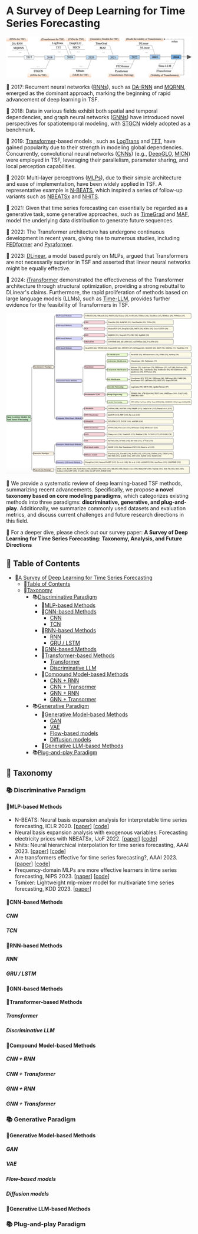 # A Survey of Deep Learning for Time Series Forecasting

<div style="text-align: center;">
  <img src="./timeline.jpg" alt="image info">
</div>

🚩 2017: Recurrent neural networks ([RNNs](https://www.sciencedirect.com/science/article/abs/pii/036402139090002E)), such as [DA-RNN](https://www.ijcai.org/proceedings/2017/0366.pdf) and [MQRNN](https://arxiv.org/pdf/1711.11053), emerged as the dominant approach, marking the beginning of rapid advancement of deep learning in TSF.

🚩 2018: Data in various fields exhibit both spatial and temporal dependencies, and graph neural networks ([GNNs](https://ieeexplore.ieee.org/document/4700287)) have introduced novel perspectives for spatiotemporal modeling, with [STGCN](https://www.ijcai.org/proceedings/2018/0505.pdf) widely adopted as a benchmark. 

🚩 2019: [Transformer](https://proceedings.neurips.cc/paper_files/paper/2017/file/3f5ee243547dee91fbd053c1c4a845aa-Paper.pdf)-based models , such as [LogTrans](https://proceedings.neurips.cc/paper_files/paper/2019/file/6775a0635c302542da2c32aa19d86be0-Paper.pdf) and [TFT](https://www.sciencedirect.com/science/article/pii/S0169207021000637), have gained popularity due to their strength in modeling global dependencies. Concurrently, convolutional neural networks ([CNNs](https://aclanthology.org/D14-1181/)) (e.g., [DeepGLO](https://proceedings.neurips.cc/paper_files/paper/2019/file/3a0844cee4fcf57de0c71e9ad3035478-Paper.pdf), [MICN](https://openreview.net/forum?id=zt53IDUR1U)) were employed in TSF, leveraging their parallelism, parameter sharing, and local perception capabilities. 

🚩 2020: Multi-layer perceptrons ([MLPs](https://psycnet.apa.org/record/1959-09865-001)), due to their simple architecture and ease of implementation, have been widely applied in TSF. A representative example is [N-BEATS](https://arxiv.org/abs/1905.10437), which inspired a series of follow-up variants such as [NBEATSx](https://www.sciencedirect.com/science/article/pii/S0169207022000413) and [NHiTS](https://ojs.aaai.org/index.php/AAAI/article/view/25854).

🚩 2021: Given that time series forecasting can essentially be regarded as a generative task, some generative approaches, such as [TimeGrad](https://proceedings.mlr.press/v139/rasul21a/rasul21a.pdf) and [MAF](https://openreview.net/forum?id=WiGQBFuVRv), model the underlying data distribution to generate future sequences. 

🚩 2022: The Transformer architecture has undergone continuous development in recent years, giving rise to numerous studies, including [FEDformer](https://proceedings.mlr.press/v162/zhou22g/zhou22g.pdf) and [Pyraformer](https://openreview.net/forum?id=0EXmFzUn5I). 

🚩 2023: [DLinear](https://ojs.aaai.org/index.php/AAAI/article/view/26317), a model based purely on MLPs, argued that Transformers are not necessarily superior in TSF and asserted that linear neural networks might be equally effective. 

🚩 2024: [iTransformer](https://openreview.net/forum?id=JePfAI8fah) demonstrated the effectiveness of the Transformer architecture through structural optimization, providing a strong rebuttal to DLinear's claims. Furthermore, the rapid proliferation of methods based on large language models (LLMs), such as [Time-LLM](https://openreview.net/forum?id=Unb5CVPtae), provides further evidence for the feasibility of Transformers in TSF.

<div style="text-align: center;">
  <img src="./taxonomy.jpg" alt="taxonomy">
</div>

📍 We provide a systematic review of deep learning-based TSF methods, summarizing recent advancements.  Specifically, we propose **a novel taxonomy based on core modeling paradigms**, which categorizes existing methods into three paradigms: **discriminative, generative, and plug-and-play**. Additionally, we summarize commonly used datasets and evaluation metrics, and discuss current challenges and future research directions in this field.

🚀 For a deeper dive, please check out our survey paper: **A Survey of Deep Learning for Time Series Forecasting: Taxonomy, Analysis, and Future Directions** 

## 📑 Table of Contents
- 🌟[A Survey of Deep Learning for Time Series Forecasting](#a-survey-of-deep-learning-for-time-series-forecasting)
  - 📑[Table of Contents](#-table-of-contents)
  - 📖[Taxonomy](#-taxonomy)
    - 📚[Discriminative Paradigm](#-discriminative-paradigm)
      - 🌟[MLP-based Methods](#mlp-based-methods)
      - 🌟[CNN-based Methods](#cnn-based-methods)
        - [CNN](#cnn)
        - [TCN](#tcn)
      - 🌟[RNN-based Methods](#rnn-based-methods)
        - [RNN](#rnn)
        - [GRU / LSTM](#gru--lstm)
      - 🌟[GNN-based Methods](#gnn-based-methods)
      - 🌟[Transformer-based Methods](#transformer-based-methods)
        - [Transformer](#transformer)
        - [Discriminative LLM](#discriminative-llm)
      - 🌟[Compound Model-based Methods](#compound-model-based-methods)
        - [CNN + RNN](#cnn--rnn)
        - [CNN + Transormer](#cnn--transformer)
        - [GNN + RNN](#gnn--rnn)
        - [GNN + Transormer](#gnn--transformer)
    - 📚[Generative Paradigm](#-generative-paradigm)
      - 🌟[Generative Model-based Methods](#generative-model-based-methods)
        - [GAN](#gan)
        - [VAE](#vae)
        - [Flow-based models](#flow-based-models)
        - [Diffusion models](#diffusion-models)
      - 🌟[Generative LLM-based Methods](#generative-llm-based-methods)
    - 📚[Plug-and-play Paradigm](#-plug-and-play-paradigm)

##  📖 Taxonomy
### 📚 Discriminative Paradigm

#### 🌟MLP-based Methods
- N-BEATS: Neural basis expansion analysis for interpretable time series forecasting, ICLR 2020. [[paper](https://arxiv.org/abs/1905.10437)] [[code](https://github.com/philipperemy/n-beats)]
- Neural basis expansion analysis with exogenous variables: Forecasting electricity prices with NBEATSx, IJoF 2022. [[paper](https://www.sciencedirect.com/science/article/pii/S0169207022000413)] [[code](https://github.com/cchallu/nbeatsx)]
- Nhits: Neural hierarchical interpolation for time series forecasting, AAAI 2023. [[paper](https://ojs.aaai.org/index.php/AAAI/article/view/25854)] [[code](https://github.com/cchallu/n-hits)]
- Are transformers effective for time series forecasting?, AAAI 2023. [[paper](https://ojs.aaai.org/index.php/AAAI/article/view/26317)] [[code](https://github.com/cure-lab/LTSF-Linear)]
- Frequency-domain MLPs are more effective learners in time series forecasting, NIPS 2023. [[paper](https://arxiv.org/abs/2311.06184)] [[code](https://github.com/aikunyi/FreTS)]
- Tsmixer: Lightweight mlp-mixer model for multivariate time series forecasting, KDD 2023. [[paper](https://arxiv.org/abs/2306.09364)]


#### 🌟CNN-based Methods
##### CNN

##### TCN


#### 🌟RNN-based Methods
##### RNN

##### GRU / LSTM


#### 🌟GNN-based Methods


#### 🌟Transformer-based Methods
##### Transformer

##### Discriminative LLM


#### 🌟Compound Model-based Methods
##### CNN + RNN

##### CNN + Transformer

##### GNN + RNN

##### GNN + Transformer


### 📚 Generative Paradigm
#### 🌟Generative Model-based Methods
##### GAN

##### VAE

##### Flow-based models

##### Diffusion models

#### 🌟Generative LLM-based Methods

### 📚 Plug-and-play Paradigm


